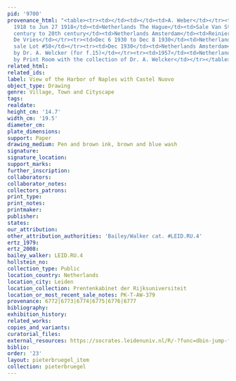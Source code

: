 ```yaml
---
pid: '9700'
provenance_html: "<table><tr><td></td><td></td><td>A. Weber</td></tr><tr><td>Jun 25
  1918 to Jun 27 1918</td><td>Netherlands The Hague</td><td>Sale Van Stockum Lot #1175</td></tr><tr><td>19th
  century to 20th century</td><td>Netherlands Amsterdam</td><td>Reinier Willem Petrus
  De Vries</td></tr><tr><td>Dec 6 1930 to Dec 8 1930</td><td>Netherlands Amsterdam</td><td>His
  sale Lot #58</td></tr><tr><td>Dec 1930</td><td>Netherlands Amsterdam</td><td>Bought
  by Dr. A. Welcker (for f.15)</td></tr><tr><td>1957</td><td>Netherlands Leiden</td><td>Bought
  by Print Room with the collection of Dr. A. Welcker</td></tr></table>"
related_html:
related_ids:
label: View of the Harbor of Naples with Castel Nuovo
object_type: Drawing
genre: Village, Town and Cityscape
tags:
realdate:
height_cm: '14.7'
width_cm: '19.5'
diameter_cm:
plate_dimensions:
support: Paper
drawing_medium: Pen and brown ink, brown and blue wash
signature:
signature_location:
support_marks:
further_inscription:
collaborators:
collaborator_notes:
collectors_patrons:
print_type:
print_notes:
printmaker:
publisher:
states:
our_attribution:
other_attribution_authorities: 'Bailey/Walker cat. #LEID.RU.4'
ertz_1979:
ertz_2008:
bailey_walker: LEID.RU.4
hollstein_no:
collection_type: Public
location_country: Netherlands
location_city: Leiden
location_collection: Prentenkabinet der Rijksuniversiteit
location_or_most_recent_sale_notes: PK-T-AW-379
provenance: 6772|6773|6774|6775|6776|6777
bibliography:
exhibition_history:
related_works:
copies_and_variants:
curatorial_files:
external_resources: https://socrates.leidenuniv.nl/R/-?func=dbin-jump-full&object_id=2713740
biblio:
order: '23'
layout: pieterbruegel_item
collection: pieterbruegel
---
```

